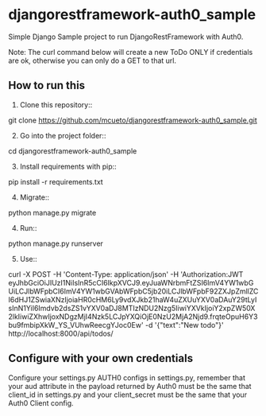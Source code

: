 # djangorestframework-auth0_sample

Simple Django Sample project to run DjangoRestFramework with Auth0.

Note: The curl command below will create a new ToDo ONLY if credentials are ok, otherwise you can only do a GET to that url.

How to run this
-----------
1. Clone this repository::

  git clone https://github.com/mcueto/djangorestframework-auth0_sample.git

2. Go into the project folder::

  cd djangorestframework-auth0_sample

3. Install requirements with pip::

  pip install -r requirements.txt

4. Migrate::

  python manage.py migrate

4. Run::

  python manage.py runserver

5. Use::

  curl -X POST -H 'Content-Type: application/json' -H 'Authorization:JWT  eyJhbGciOiJIUzI1NiIsInR5cCI6IkpXVCJ9.eyJuaWNrbmFtZSI6ImV4YW1wbGUiLCJlbWFpbCI6ImV4YW1wbGVAbWFpbC5jb20iLCJlbWFpbF92ZXJpZmllZCI6dHJ1ZSwiaXNzIjoiaHR0cHM6Ly9vdXJkb21haW4uZXUuYXV0aDAuY29tLyIsInN1YiI6Imdvb2dsZS1vYXV0aDJ8MTIzNDU2Nzg5IiwiYXVkIjoiY2xpZW50X2lkIiwiZXhwIjoxNDgzMjI4Nzk5LCJpYXQiOjE0NzU2MjA2Njd9.frqteOpuH6Y3bu9fmbipXkW_YS_VUhwReecgYJoc0Ew' -d '{"text":"New todo"}' http://localhost:8000/api/todos/

Configure with your own credentials
-----------
Configure your settings.py AUTH0 configs in settings.py, remember that your aud attribute in the payload returned by Auth0 must be the same that client_id in settings.py and your client_secret must be the same that your Auth0 Client config.
